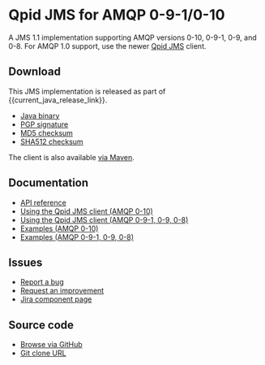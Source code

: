# Qpid JMS for AMQP 0-9-1/0-10

A JMS 1.1 implementation supporting AMQP versions 0-10, 0-9-1, 0-9, and
0-8.  For AMQP 1.0 support, use the newer [Qpid JMS](index.html) client.

## Download

This JMS implementation is released as part of {{current_java_release_link}}.

<div class="two-column" markdown="1">

 - [Java binary](http://www.apache.org/dyn/closer.lua/qpid/java/{{current_java_release}}/binaries/qpid-client-{{current_java_release}}-bin.tar.gz)
 - [PGP signature](http://www.apache.org/dist/qpid/java/{{current_java_release}}/binaries/qpid-client-{{current_java_release}}-bin.tar.gz.asc)
 - [MD5 checksum](http://www.apache.org/dist/qpid/java/{{current_java_release}}/binaries/qpid-client-{{current_java_release}}-bin.tar.gz.md5)
 - [SHA512 checksum](http://www.apache.org/dist/qpid/java/{{current_java_release}}/binaries/qpid-client-{{current_java_release}}-bin.tar.gz.sha)

</div>

The client is also available [via Maven]({{site_url}}/maven.html).

## Documentation

<div class="two-column" markdown="1">

 - [API reference](http://docs.oracle.com/javaee/1.4/api/javax/jms/package-summary.html)
 - [Using the Qpid JMS client (AMQP 0-10)]({{current_java_release_url}}/jms-client-0-10/book/index.html)
 - [Using the Qpid JMS client (AMQP 0-9-1, 0-9, 0-8)]({{current_java_release_url}}/jms-client-0-8/book/index.html)
 - [Examples (AMQP 0-10)]({{current_java_release_url}}/qpid-jms/examples/index.html)
 - [Examples (AMQP 0-9-1, 0-9, 0-8)]({{current_java_release_url}}/jms-client-0-8/book/JMS-Client-0-8-Examples.html)

</div>

## Issues

 - [Report a bug](http://issues.apache.org/jira/secure/CreateIssueDetails!init.jspa?pid=12310520&issuetype=1&priority=3&components=12311389)
 - [Request an improvement](http://issues.apache.org/jira/secure/CreateIssueDetails!init.jspa?pid=12310520&issuetype=4&priority=3&components=12311389)
 - [Jira component page](http://issues.apache.org/jira/browse/QPID/component/12311389)

## Source code

 - [Browse via GitHub](https://github.com/apache/qpid-jms-amqp-0-x)
 - [Git clone URL](https://git-wip-us.apache.org/repos/asf/qpid-jms-amqp-0-x.git)

